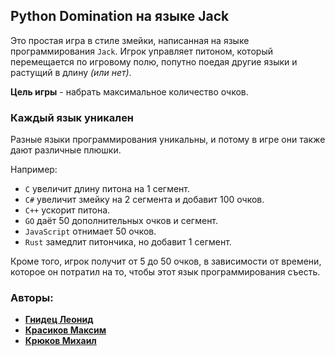 ## Python Domination на языке Jack
Это простая игра в стиле змейки, написанная на языке программирования `Jack`. Игрок управляет питоном, который
перемещается по игровому полю, попутно поедая другие языки и растущий в длину *(или нет)*. 

**Цель игры** - набрать максимальное количество очков.

### Каждый язык уникален
Разные языки программирования уникальны, и потому в игре они также дают различные плюшки. 

Например:
- `С` увеличит длину питона на 1 сегмент.
- `С#` увеличит змейку на 2 сегмента и добавит 100 очков.
- `C++` ускорит питона.
- `GO` даёт 50 дополнительных очков и сегмент.
- `JavaScript` отнимает 50 очков.
- `Rust` замедлит питончика, но добавит 1 сегмент.

Кроме того, игрок получит от 5 до 50 очков, в зависимости от времени, которое он потратил на то, чтобы этот язык программирования съесть.

### Авторы:
- **[Гнидец Леонид](https://github.com/ricovaniy)**
- **[Красиков Максим](https://github.com/Pirantel23)**
- **[Крюков Михаил](https://github.com/Mihendy)**
